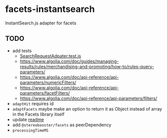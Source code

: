 # facets-instantsearch

InstantSearch.js adapter for facets

## TODO

- add tests
  - [SearchRequestAdpater.test.js](https://github.com/typesense/typesense-instantsearch-adapter/blob/master/test/SearchRequestAdpater.test.js)
  - https://www.algolia.com/doc/guides/managing-results/rules/merchandising-and-promoting/how-to/rules-query-parameters/
  - https://www.algolia.com/doc/api-reference/api-parameters/numericFilters/
  - https://www.algolia.com/doc/api-reference/api-parameters/facetFilters/
  - https://www.algolia.com/doc/api-reference/api-parameters/filters/
- `adaptHit` requires id
- `adaptFacets` maybe make an option to return it as Object instead of array in the Facets library itself
- update [readme](https://github.com/unplatform-io/instantsearch-itemsjs-adapter/blob/main/README.md)
- add `@stereobooster/facets` as peerDependency
- `processingTimeMS`
